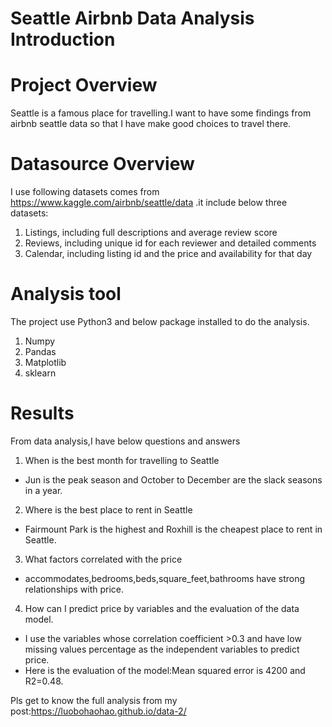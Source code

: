 # Seattle Airbnb Data Analysis Introduction
# Project Overview
Seattle is a famous place for travelling.I want to have some findings from airbnb seattle data so that I have make good choices to travel there. 


# Datasource Overview
I use following datasets comes from https://www.kaggle.com/airbnb/seattle/data .it include below three datasets:
1. Listings, including full descriptions and average review score
2. Reviews, including unique id for each reviewer and detailed comments
3. Calendar, including listing id and the price and availability for that day


# Analysis tool
The project use Python3 and below package installed to do the analysis.
1. Numpy
2. Pandas
3. Matplotlib
4. sklearn


# Results
From data analysis,I have below questions and answers
1. When is the best month for travelling to Seattle
- Jun is the peak season and October to December are the slack seasons in a year.

2. Where is the best place to rent in Seattle
- Fairmount Park is the highest and Roxhill is the cheapest place to rent in Seattle.

3. What factors correlated with the price
- accommodates,bedrooms,beds,square_feet,bathrooms have strong relationships with price.

4. How can I predict price by variables and the evaluation of the data model.
- I use the variables whose correlation coefficient >0.3 and have low missing values percentage as the independent variables to predict price. 
- Here is the evaluation of the model:Mean squared error is 4200 and R2=0.48.


Pls get to know the full analysis from my post:https://luobohaohao.github.io/data-2/
